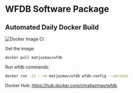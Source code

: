 # WFDB Software Package
## Automated Daily Docker Build

![Docker Image CI](https://github.com/matjazmav/wfdb-docker/workflows/Docker%20Image%20CI/badge.svg?branch=master)

Get the image:
```bash
docker pull matjazmav/wfdb
```

Run wfdb commands:
```bash
docker run -it --rm matjazmav/wfdb wfdb-config --version
```

Docker Hub: https://hub.docker.com/r/matjazmav/wfdb